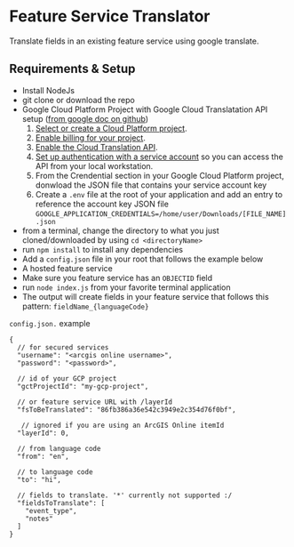 # Feature Service Translator
Translate fields in an existing feature service using google translate.

## Requirements & Setup
- Install NodeJs
- git clone or download the repo
- Google Cloud Platform Project with Google Cloud Translatation API setup ([from google doc on github](https://github.com/googleapis/nodejs-translate/blob/master/README.md#before-you-begin))
  1.  [Select or create a Cloud Platform project][projects].
  1.  [Enable billing for your project][billing].
  1.  [Enable the Cloud Translation API][enable_api].
  1.  [Set up authentication with a service account][auth] so you can access the
    API from your local workstation.
  1. From the Crendential section in your Google Cloud Platform project, donwload the JSON file that contains your service account key
  1. Create a `.env` file at the root of your application and add an entry to reference the account key JSON file
    `GOOGLE_APPLICATION_CREDENTIALS=/home/user/Downloads/[FILE_NAME].json`
- from a terminal, change the directory to what you just cloned/downloaded by using `cd <directoryName>`
- run `npm install` to install any dependencies
- Add a `config.json` file in your root that follows the example below
- A hosted feature service
- Make sure you feature service has an `OBJECTID` field 
- run `node index.js` from your favorite terminal application
- The output will create fields in your feature service that follows this pattern: `fieldName_{languageCode}`

`config.json.` example
```
{
  // for secured services
  "username": "<arcgis online username>",
  "password": "<password>",

  // id of your GCP project
  "gctProjectId": "my-gcp-project",

  // or feature service URL with /layerId
  "fsToBeTranslated": "86fb386a36e542c3949e2c354d76f0bf", 
  
   // ignored if you are using an ArcGIS Online itemId
  "layerId": 0,
  
  // from language code
  "from": "en", 

  // to language code
  "to": "hi", 
  
  // fields to translate. '*' currently not supported :/
  "fieldsToTranslate": [ 
    "event_type",
    "notes"
  ]
}
```

[client-docs]: https://googleapis.dev/nodejs/translate/latest
[product-docs]: https://cloud.google.com/translate/docs/
[shell_img]: https://gstatic.com/cloudssh/images/open-btn.png
[projects]: https://console.cloud.google.com/project
[billing]: https://support.google.com/cloud/answer/6293499#enable-billing
[enable_api]: https://console.cloud.google.com/flows/enableapi?apiid=translate.googleapis.com
[auth]: https://cloud.google.com/docs/authentication/getting-started